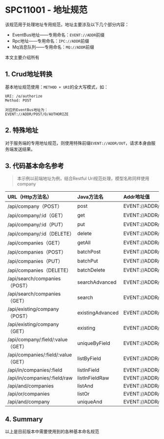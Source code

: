 # SPC11001 - 地址规范

该规范用于处理地址专用规范，地址主要涉及以下几个部分内容：

* EventBus地址——专用命名：`EVENT://ADDR`前缀
* Rpc地址——专用命名：`IPC://ADDR`前缀
* Mq消息队列——专用命名：`MQ://ADDR`前缀

本文主要介绍所有

## 1. Crud地址转换

基本地址规范使用：`METHOD + URI`的全大写模式，如：

```
URI: /o/authorize
Method: POST

对应的EventBus地址为：
EVENT://ADDR/POST/O/AUTHORIZE
```

## 2. 特殊地址

对于服务端的专用地址规范，则使用特殊前缀`EVENT://ADDR/OUT`，请求本身由服务端发送结果。

## 3. 代码基本命名参考

> 本示例以前端地址为例，结合Restful Uri规范处理，模型名称同样使用company

| URL（Http方法名） | Java方法名 | Addr地址值 |
| :--- | :--- | :--- |
| /api/company（POST） | post | EVENT://ADDR/POST/COMPANY |
| /api/company/:id（GET） | get | EVENT://ADDR/GET/COMPANY |
| /api/company/:id（PUT） | put | EVENT://ADDR/PUT/COMPANY |
| /api/company/:id（DELETE） | delete | EVENT://ADDR/DELETE/COMPANY |
| /api/companies（GET） | getAll | EVENT://ADDR/GET/COMPANIES |
| /api/companies（POST） | batchPost | EVENT://ADDR/POST/COMPANIES |
| /api/companies（PUT） | batchPut | EVENT://ADDR/PUT/COMPANIES |
| /api/companies（DELETE） | batchDelete | EVENT://ADDR/DELETE/COMPANIES |
| /api/search/companies（POST） | searchAdvanced | EVENT://ADDR/SEARCH/COMPANIES |
| /api/search/companies（GET） | search | EVENT://ADDR/SEARCH/COMPANIES/GET |
| /api/existing/company（POST） | existingAdvanced | EVENT://ADDR/EXISTING/COMPANY |
| /api/existing/company（GET） | existing | EVENT://ADDR/EXISTING/COMPANY/GET |
| /api/company/:field/:value（GET） | uniqueByField | EVENT://ADDR/GET/COMPANY/BY/{FIELD} |
| /api/companies/:field/:value（GET） | listByField | EVENT://ADDR/GET/COMPANIES/BY/{FIELD} |
| /api/in/companies/:field | listInField | EVENT://ADDR/POST/COMPANIES/IN/{FIELD} |
| /api/in/companies/:field/raw | listInFieldRaw | EVENT://ADDR/POST/COMPANIES/IN/{FIELD}/RAW |
| /api/and/companies | listAnd | EVENT://ADDR/POST/COMPANIES/AND |
| /api/or/companies | listOr | EVENT://ADDR/POST/COMPANIES/OR |
| /api/and/company | uniqueAnd | EVENT://ADDR/POST/COMPANY/AND |

## 4. Summary

以上是目前版本中需要使用到的各种基本命名规范

